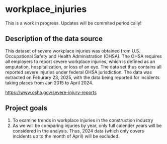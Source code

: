 # workplace_injuries
This is a work in progress. Updates will be commited periodically!

## Description of the data source
This dataset of severe workplace injuries was obtained from U.S. Occupational Safety and Health Administration (OHSA). The OHSA requires all employers to report severe workplace injuries, which is defined as an amputation, hospitalization, or loss of an eye. The data set thus contains all reported severe injuries under federal OHSA jurisdiction. 
The data was extracted on Feburary 23, 2025, with the data being reported for incidents taking places from Jan 2015 to April 2024. 

https://www.osha.gov/severe-injury-reports

## Project goals
1. To examine trends in workplace injuries in the construction industry
2. As we will be comparing injuries by year, only full calender years will be considered in the analysis. Thus, 2024 data (which only covers incidents up to the month of April) will be excluded. 
